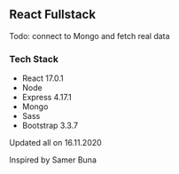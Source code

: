 
## React Fullstack

Todo: connect to Mongo and fetch real data

### Tech Stack
* React 17.0.1
* Node
* Express 4.17.1
* Mongo
* Sass
* Bootstrap 3.3.7

Updated all on 16.11.2020

Inspired by Samer Buna
